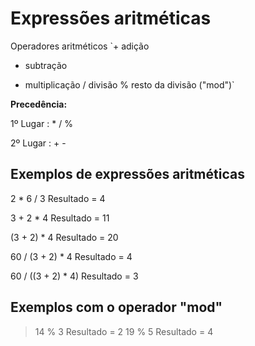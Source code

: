 # Expressões aritméticas
Operadores aritméticos
`+ adição
- subtração
* multiplicação
/ divisão
% resto da divisão ("mod")`

**Precedência:** 

1º Lugar : * / %

2º Lugar : + -

  
## Exemplos de expressões aritméticas
2 * 6 / 3 Resultado = 4 

3 + 2 * 4 Resultado = 11

(3 + 2) * 4 Resultado = 20

60 / (3 + 2) * 4 Resultado = 4

60 / ((3 + 2) * 4) Resultado = 3

## Exemplos com o operador "mod"
> 14 % 3 Resultado = 2
> 19 % 5 Resultado = 4
